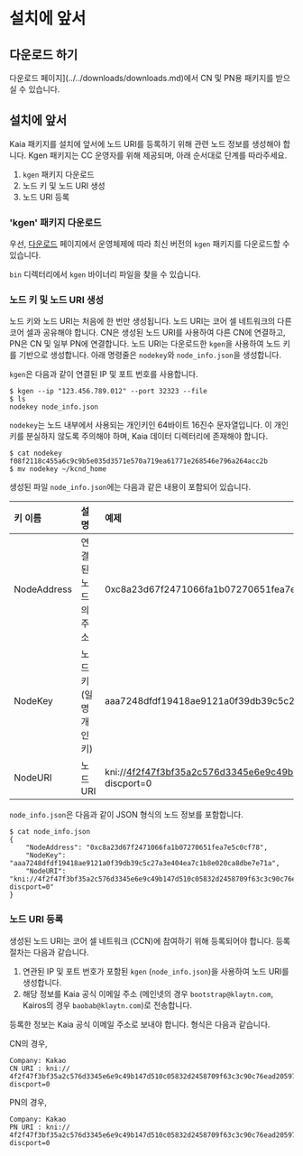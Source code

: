 # 설치에 앞서

## 다운로드 <a id="download"></a>하기

다운로드 페이지](../../downloads/downloads.md)에서 CN 및 PN용 패키지를 받으실 수 있습니다.

## 설치에 앞서 <a id="before-you-install"></a>

Kaia 패키지를 설치에 앞서에 노드 URI를 등록하기 위해 관련 노드 정보를 생성해야 합니다. Kgen 패키지는 CC 운영자를 위해 제공되며, 아래 순서대로 단계를 따라주세요.

1. `kgen` 패키지 다운로드
2. 노드 키 및 노드 URI 생성
3. 노드 URI 등록

### 'kgen' 패키지 다운로드 <a id="download-kgen-package"></a>

우선, [다운로드](../../downloads/downloads.md) 페이지에서 운영체제에 따라 최신 버전의 `kgen` 패키지를 다운로드할 수 있습니다.

`bin` 디렉터리에서 `kgen` 바이너리 파일을 찾을 수 있습니다.

### 노드 키 및 노드 URI 생성 <a id="node-key-node-uri-creation"></a>

노드 키와 노드 URI는 처음에 한 번만 생성됩니다. 노드 URI는 코어 셀 네트워크의 다른 코어 셀과 공유해야 합니다. CN은 생성된 노드 URI를 사용하여 다른 CN에 연결하고, PN은 CN 및 일부 PN에 연결합니다. 노드 URI는 다운로드한 `kgen`을 사용하여 노드 키를 기반으로 생성합니다. 아래 명령줄은 `nodekey`와 `node_info.json`을 생성합니다.

`kgen`은 다음과 같이 연결된 IP 및 포트 번호를 사용합니다.

```text
$ kgen --ip "123.456.789.012" --port 32323 --file
$ ls
nodekey node_info.json
```

`nodekey`는 노드 내부에서 사용되는 개인키인 64바이트 16진수 문자열입니다. 이 개인키를 분실하지 않도록 주의해야 하며, Kaia 데이터 디렉터리에 존재해야 합니다.

```text
$ cat nodekey
f08f2118c455a6c9c9b5e035d3571e570a719ea61771e268546e796a264acc2b
$ mv nodekey ~/kcnd_home
```

생성된 파일 `node_info.json`에는 다음과 같은 내용이 포함되어 있습니다.

| 키 이름        | 설명                                | 예제                                                                                                                                                                                                                                                                   |
| :---------- | :-------------------------------- | :------------------------------------------------------------------------------------------------------------------------------------------------------------------------------------------------------------------------------------------------------------------- |
| NodeAddress | 연결된 노드의 주소                        | 0xc8a23d67f2471066fa1b07270651fea7e5c0cf78                                                                                                                                                                                                                           |
| NodeKey     | 노드 키 (일명 개인 키) | aaa7248dfdf19418ae9121a0f39db39c5c27a3e404ea7c1b8e020ca8dbe7e71a                                                                                                                                                                                                     |
| NodeURI     | 노드 URI                            | kni://4f2f47f3bf35a2c576d3345e6e9c49b147d510c05832d2458709f63c3c90c76ead205975d944ed65e77dd4c6f63ebe1ef21d60da95952bc1e200e7487f4d9e1b@123.456.789.012:32323?discport=0 |

`node_info.json`은 다음과 같이 JSON 형식의 노드 정보를 포함합니다.

```text
$ cat node_info.json
{
    "NodeAddress": "0xc8a23d67f2471066fa1b07270651fea7e5c0cf78",
    "NodeKey": "aaa7248dfdf19418ae9121a0f39db39c5c27a3e404ea7c1b8e020ca8dbe7e71a",
    "NodeURI": "kni://4f2f47f3bf35a2c576d3345e6e9c49b147d510c05832d2458709f63c3c90c76ead205975d944ed65e77dd4c6f63ebe1ef21d60da95952bc1e200e7487f4d9e1b@123.456.789.012:32323?discport=0"
}
```

### 노드 URI 등록 <a id="node-uri-enrollment"></a>

생성된 노드 URI는 코어 셀 네트워크 (CCN)에 참여하기 위해 등록되어야 합니다. 등록 절차는 다음과 같습니다.

1. 연관된 IP 및 포트 번호가 포함된 `kgen` (`node_info.json`)을 사용하여 노드 URI를 생성합니다.
2. 해당 정보를 Kaia 공식 이메일 주소 (메인넷의 경우 `bootstrap@klaytn.com`, Kairos의 경우 `baobab@klaytn.com`)로 전송합니다.

등록한 정보는 Kaia 공식 이메일 주소로 보내야 합니다. 형식은 다음과 같습니다.

CN의 경우,

```text
Company: Kakao
CN URI : kni://
4f2f47f3bf35a2c576d3345e6e9c49b147d510c05832d2458709f63c3c90c76ead205975d944ed65e77dd4c6f63ebe1ef21d60da95952bc1e200e7487f4d9e1b@123.456.789.012:32323?discport=0
```

PN의 경우,

```text
Company: Kakao
PN URI : kni://
4f2f47f3bf35a2c576d3345e6e9c49b147d510c05832d2458709f63c3c90c76ead205975d944ed65e77dd4c6f63ebe1ef21d60da95952bc1e200e7487f4d9e1b@123.456.789.012:32323?discport=0
```

